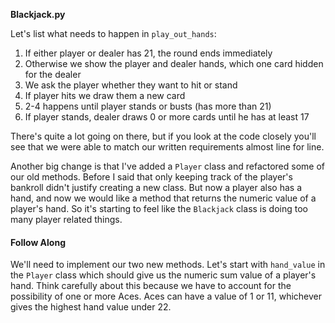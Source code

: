 **Blackjack.py**

Let's list what needs to happen in `play_out_hands`:

1. If either player or dealer has 21, the round ends immediately
2. Otherwise we show the player and dealer hands, which one card hidden for the dealer
3. We ask the player whether they want to hit or stand
4. If player hits we draw them a new card
5. 2-4 happens until player stands or busts (has more than 21)
6. If player stands, dealer draws 0 or more cards until he has at least 17

There's quite a lot going on there, but if you look at the code closely you'll
see that we were able to match our written requirements almost line for line.

Another big change is that I've added a `Player` class and refactored some of our
old methods. Before I said that only keeping track of the player's bankroll
didn't justify creating a new class. But now a player also has a hand, and now
we would like a method that returns the numeric value of a player's hand. So it's
starting to feel like the `Blackjack` class is doing too many player related
things.

#### Follow Along
We'll need to implement our two new methods. Let's start with `hand_value` in
the `Player` class which should give us the numeric sum value of a player's hand.
Think carefully about this because we have to account for the possibility of one
or more Aces. Aces can have a value of 1 or 11, whichever gives the highest hand
value under 22.